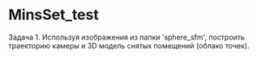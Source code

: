 # MinsSet_test
Задача 1. Используя изображения из папки 'sphere_sfm', построить траекторию камеры и 3D модель снятых помещений (облако точек).

